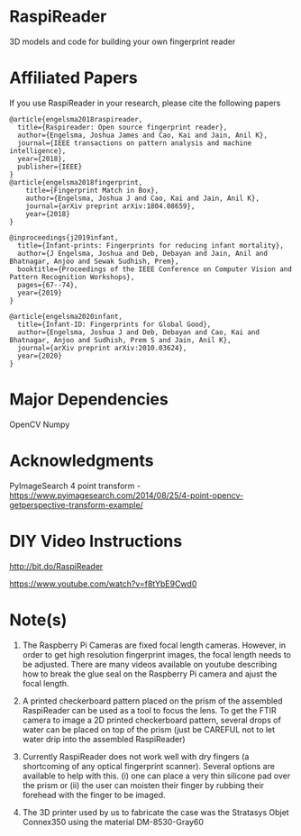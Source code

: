 # RaspiReader
3D models and code for building your own fingerprint reader

# Affiliated Papers

If you use RaspiReader in your research, please cite the following papers

```
@article{engelsma2018raspireader,
  title={Raspireader: Open source fingerprint reader},
  author={Engelsma, Joshua James and Cao, Kai and Jain, Anil K},
  journal={IEEE transactions on pattern analysis and machine intelligence},
  year={2018},
  publisher={IEEE}
}
@article{engelsma2018fingerprint,
    title={Fingerprint Match in Box},
    author={Engelsma, Joshua J and Cao, Kai and Jain, Anil K},
    journal={arXiv preprint arXiv:1804.08659},
    year={2018}
}

@inproceedings{j2019infant,
  title={Infant-prints: Fingerprints for reducing infant mortality},
  author={J Engelsma, Joshua and Deb, Debayan and Jain, Anil and Bhatnagar, Anjoo and Sewak Sudhish, Prem},
  booktitle={Proceedings of the IEEE Conference on Computer Vision and Pattern Recognition Workshops},
  pages={67--74},
  year={2019}
}

@article{engelsma2020infant,
  title={Infant-ID: Fingerprints for Global Good},
  author={Engelsma, Joshua J and Deb, Debayan and Cao, Kai and Bhatnagar, Anjoo and Sudhish, Prem S and Jain, Anil K},
  journal={arXiv preprint arXiv:2010.03624},
  year={2020}
}
```

# Major Dependencies
OpenCV
Numpy

# Acknowledgments

PyImageSearch 4 point transform - https://www.pyimagesearch.com/2014/08/25/4-point-opencv-getperspective-transform-example/

# DIY Video Instructions

http://bit.do/RaspiReader

https://www.youtube.com/watch?v=f8tYbE9Cwd0

# Note(s)

1) The Raspberry Pi Cameras are fixed focal length cameras. However, in order to get high resolution fingerprint images, the focal length needs to be adjusted. There are many videos available on youtube describing how to break the glue seal on the Raspberry Pi camera and ajust the focal length. 

2) A printed checkerboard pattern placed on the prism of the assembled RaspiReader can be used as a tool to focus the lens. To get the FTIR camera to image a 2D printed checkerboard pattern, several drops of water can be placed on top of the prism (just be CAREFUL not to let water drip into the assembled RaspiReader) 

3) Currently RaspiReader does not work well with dry fingers (a shortcoming of any optical fingerprint scanner). Several options are available to help with this. (i) one can place a very thin silicone pad over the prism or (ii) the user can moisten their finger by rubbing their forehead with the finger to be imaged.

4) The 3D printer used by us to fabricate the case was the Stratasys Objet Connex350 using the material DM-8530-Gray60


